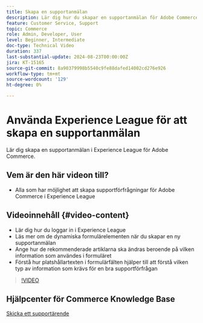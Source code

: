 ```yaml
---
title: Skapa en supportanmälan
description: Lär dig hur du skapar en supportanmälan för Adobe Commerce i Experience League
feature: Customer Service, Support
topic: Commerce
role: Admin, Developer, User
level: Beginner, Intermediate
doc-type: Technical Video
duration: 337
last-substantial-update: 2024-08-23T00:00:00Z
jira: KT-15165
source-git-commit: 8a90379998b5540c9fe88dafed14002cd276e926
workflow-type: tm+mt
source-wordcount: '129'
ht-degree: 0%

---
```



# Använda Experience League för att skapa en supportanmälan

Lär dig skapa en supportanmälan i Experience League för Adobe Commerce.

## Vem är den här videon till?

* Alla som har möjlighet att skapa supportförfrågningar för Adobe Commerce i Experience League

## Videoinnehåll {#video-content}

* Lär dig hur du loggar in i Experience League
* Läs mer om de dynamiska formulärelementen när du skapar en ny supportanmälan
* Ange hur de rekommenderade artiklarna ska ändras beroende på vilken information som användes i formuläret
* Förstå hur platshållartexten i formulärfälten hjälper till att förstå vilken typ av information som krävs för en bra supportförfrågan

>[!VIDEO](https://video.tv.adobe.com/v/3433065?learn=on)

## Hjälpcenter för Commerce Knowledge Base

[Skicka ett supportärende](https://experienceleague.adobe.com/sv/docs/commerce-knowledge-base/kb/help-center-guide/magento-help-center-user-guide#support-case)
